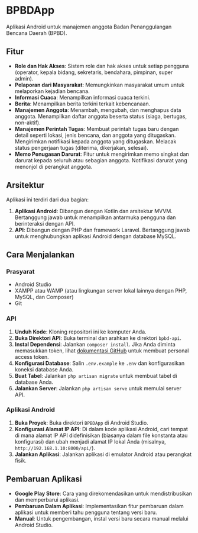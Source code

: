# BPBDApp

Aplikasi Android untuk manajemen anggota Badan Penanggulangan Bencana Daerah (BPBD).

## Fitur

*   **Role dan Hak Akses**: Sistem role dan hak akses untuk setiap pengguna (operator, kepala bidang, sekretaris, bendahara, pimpinan, super admin).
*   **Pelaporan dari Masyarakat**: Memungkinkan masyarakat umum untuk melaporkan kejadian bencana.
*   **Informasi Cuaca**: Menampilkan informasi cuaca terkini.
*   **Berita**: Menampilkan berita terkini terkait kebencanaan.
*   **Manajemen Anggota**: Menambah, mengubah, dan menghapus data anggota. Menampilkan daftar anggota beserta status (siaga, bertugas, non-aktif).
*   **Manajemen Perintah Tugas**: Membuat perintah tugas baru dengan detail seperti lokasi, jenis bencana, dan anggota yang ditugaskan. Mengirimkan notifikasi kepada anggota yang ditugaskan. Melacak status pengerjaan tugas (diterima, dikerjakan, selesai).
*   **Memo Penugasan Darurat**: Fitur untuk mengirimkan memo singkat dan darurat kepada seluruh atau sebagian anggota. Notifikasi darurat yang menonjol di perangkat anggota.

## Arsitektur

Aplikasi ini terdiri dari dua bagian:

1.  **Aplikasi Android**: Dibangun dengan Kotlin dan arsitektur MVVM. Bertanggung jawab untuk menampilkan antarmuka pengguna dan berinteraksi dengan API.
2.  **API**: Dibangun dengan PHP dan framework Laravel. Bertanggung jawab untuk menghubungkan aplikasi Android dengan database MySQL.

## Cara Menjalankan

### Prasyarat

*   Android Studio
*   XAMPP atau WAMP (atau lingkungan server lokal lainnya dengan PHP, MySQL, dan Composer)
*   Git

### API

1.  **Unduh Kode**: Kloning repositori ini ke komputer Anda.
2.  **Buka Direktori API**: Buka terminal dan arahkan ke direktori `bpbd-api`.
3.  **Instal Dependensi**: Jalankan `composer install`. Jika Anda diminta memasukkan token, lihat [dokumentasi GitHub](https://docs.github.com/en/authentication/keeping-your-account-and-data-secure/creating-a-personal-access-token) untuk membuat personal access token.
4.  **Konfigurasi Database**: Salin `.env.example` ke `.env` dan konfigurasikan koneksi database Anda.
5.  **Buat Tabel**: Jalankan `php artisan migrate` untuk membuat tabel di database Anda.
6.  **Jalankan Server**: Jalankan `php artisan serve` untuk memulai server API.

### Aplikasi Android

1.  **Buka Proyek**: Buka direktori `BPBDApp` di Android Studio.
2.  **Konfigurasi Alamat IP API**: Di dalam kode aplikasi Android, cari tempat di mana alamat IP API didefinisikan (biasanya dalam file konstanta atau konfigurasi) dan ubah menjadi alamat IP lokal Anda (misalnya, `http://192.168.1.10:8000/api/`).
3.  **Jalankan Aplikasi**: Jalankan aplikasi di emulator Android atau perangkat fisik.

## Pembaruan Aplikasi

*   **Google Play Store**: Cara yang direkomendasikan untuk mendistribusikan dan memperbarui aplikasi.
*   **Pembaruan Dalam Aplikasi**: Implementasikan fitur pembaruan dalam aplikasi untuk memberi tahu pengguna tentang versi baru.
*   **Manual**: Untuk pengembangan, instal versi baru secara manual melalui Android Studio.
